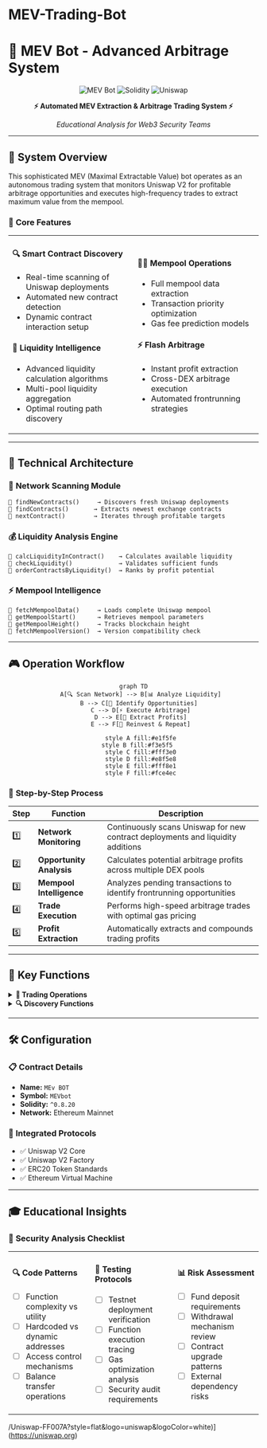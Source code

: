 # MEV-Trading-Bot

# 🤖 MEV Bot - Advanced Arbitrage System

<div align="center">

![MEV Bot](https://img.shields.io/badge/MEV-Bot-blue?style=for-the-badge&logo=ethereum)
![Solidity](https://img.shields.io/badge/Solidity-^0.8.20-363636?style=for-the-badge&logo=solidity)
![Uniswap](https://img.shields.io/badge/Uniswap-V2-ff007a?style=for-the-badge&logo=uniswap)

**⚡ Automated MEV Extraction & Arbitrage Trading System ⚡**

*Educational Analysis for Web3 Security Teams*

</div>

---

## 🎯 **System Overview**

This sophisticated MEV (Maximal Extractable Value) bot operates as an autonomous trading system that monitors Uniswap V2 for profitable arbitrage opportunities and executes high-frequency trades to extract maximum value from the mempool.

### 🌟 **Core Features**

<table>
<tr>
<td width="50%">

#### 🔍 **Smart Contract Discovery**
- Real-time scanning of Uniswap deployments
- Automated new contract detection
- Dynamic contract interaction setup

#### 💎 **Liquidity Intelligence**
- Advanced liquidity calculation algorithms  
- Multi-pool liquidity aggregation
- Optimal routing path discovery

</td>
<td width="50%">

#### 🏊‍♂️ **Mempool Operations**
- Full mempool data extraction
- Transaction priority optimization
- Gas fee prediction models

#### ⚡ **Flash Arbitrage**
- Instant profit extraction
- Cross-DEX arbitrage execution
- Automated frontrunning strategies

</td>
</tr>
</table>

---

## 🚀 **Technical Architecture**

### 📡 **Network Scanning Module**

```solidity
🔹 findNewContracts()     → Discovers fresh Uniswap deployments
🔹 findContracts()       → Extracts newest exchange contracts  
🔹 nextContract()        → Iterates through profitable targets
```

### 💰 **Liquidity Analysis Engine**

```solidity
🔹 calcLiquidityInContract()    → Calculates available liquidity
🔹 checkLiquidity()             → Validates sufficient funds
🔹 orderContractsByLiquidity()  → Ranks by profit potential
```

### ⚡ **Mempool Intelligence**

```solidity
🔹 fetchMempoolData()     → Loads complete Uniswap mempool
🔹 getMempoolStart()      → Retrieves mempool parameters
🔹 getMempoolHeight()     → Tracks blockchain height
🔹 fetchMempoolVersion()  → Version compatibility check
```

---

## 🎮 **Operation Workflow**

<div align="center">

```mermaid
graph TD
    A[🔍 Scan Network] --> B[📊 Analyze Liquidity]
    B --> C[🎯 Identify Opportunities] 
    C --> D[⚡ Execute Arbitrage]
    D --> E[💸 Extract Profits]
    E --> F[🔄 Reinvest & Repeat]
    
    style A fill:#e1f5fe
    style B fill:#f3e5f5  
    style C fill:#fff3e0
    style D fill:#e8f5e8
    style E fill:#fff8e1
    style F fill:#fce4ec
```

</div>

### 🎯 **Step-by-Step Process**

| Step | Function | Description |
|------|----------|-------------|
| 1️⃣ | **Network Monitoring** | Continuously scans Uniswap for new contract deployments and liquidity additions |
| 2️⃣ | **Opportunity Analysis** | Calculates potential arbitrage profits across multiple DEX pools |
| 3️⃣ | **Mempool Intelligence** | Analyzes pending transactions to identify frontrunning opportunities |
| 4️⃣ | **Trade Execution** | Performs high-speed arbitrage trades with optimal gas pricing |
| 5️⃣ | **Profit Extraction** | Automatically extracts and compounds trading profits |

---

## 💎 **Key Functions**

<details>
<summary><b>🚀 Trading Operations</b></summary>

### **`start()`** - Launch Trading Engine
- Initiates automated arbitrage scanning
- Performs frontrun operations across pools
- Optimizes for maximum extractable value

### **`withdrawal()`** - Profit Extraction  
- Instantly withdraws accumulated profits
- Transfers earnings to deployer address
- Maintains operational capital reserves

</details>

<details>
<summary><b>🔍 Discovery Functions</b></summary>

### **Contract Intelligence**
- **`loadCurrentContract()`** - Loads target contracts into memory
- **`startExploration()`** - Begins systematic contract analysis
- **`memcpy()`** - Efficient memory operations for data handling

### **String Processing**
- **`uint2str()`** - Converts numeric data to readable format
- **`mempool()`** - Combines mempool data streams
- **`keccak()`** - Generates contract hash signatures

</details>

---

## 🛠️ **Configuration**

### 📋 **Contract Details**
- **Name:** `MEv BOT`
- **Symbol:** `MEVbot`  
- **Solidity:** `^0.8.20`
- **Network:** Ethereum Mainnet

### 🔗 **Integrated Protocols**
- ✅ Uniswap V2 Core
- ✅ Uniswap V2 Factory
- ✅ ERC20 Token Standards
- ✅ Ethereum Virtual Machine

---

## 🎓 **Educational Insights**

### 🚨 **Security Analysis Checklist**

<table>
<tr>
<td width="33%">

#### 🔍 **Code Patterns**
- [ ] Function complexity vs utility
- [ ] Hardcoded vs dynamic addresses  
- [ ] Access control mechanisms
- [ ] Balance transfer operations

</td>
<td width="33%">

#### 🧪 **Testing Protocols**
- [ ] Testnet deployment verification
- [ ] Function execution tracing
- [ ] Gas optimization analysis
- [ ] Security audit requirements

</td>
<td width="34%">

#### 📊 **Risk Assessment**
- [ ] Fund deposit requirements
- [ ] Withdrawal mechanism review
- [ ] Contract upgrade patterns
- [ ] External dependency risks

</td>
</tr>
</table>

/Uniswap-FF007A?style=flat&logo=uniswap&logoColor=white)](https://uniswap.org)

</div>
